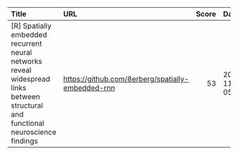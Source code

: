 | Title                                                                                                                            | URL                                               |   Score | Date                |
|:---------------------------------------------------------------------------------------------------------------------------------|:--------------------------------------------------|--------:|:--------------------|
| [R] Spatially embedded recurrent neural networks reveal widespread links between structural and functional neuroscience findings | https://github.com/8erberg/spatially-embedded-rnn |      53 | 2023-11-26 05:43:11 |